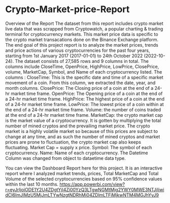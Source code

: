 # Crypto-Market-price-Report
Overview of the Report
The dataset from this report includes crypto market live data that was scrapped from Cryptowatch, a popular charting & trading terminal for cryptocurrency markets. This market price data is specific to  the crypto market transacations done on the Binance Exchange platform.
The end  goal of this project report is to analyze the market prices, trends and price actions of various cryptocurrencies for the past four years, starting from 1st January 2017 (2017-01-01) to 24th October 2022 (2022-10-24).
The dataset consists of 27,585 rows and 9 columns in total. The columns include CloseTime, OpenPrice, HighPrice, LowPrice, ClosePrice, volume, MarketCap, Symbol, and Name of each cryptocurrency listed.
The columns :
CloseTime: This is the specific date and time of a specific market movement of a coin. From this column, we extracted the date, year, and month columns.
ClosePrice: The Closing price of a coin at the end of a 24-hr market time frame.
OpenPrice: The Opening price of a coin at the end of a 24-hr market time frame.
HighPrice: The highest price of a coin at the end of a 24-hr market time frame.
LowPrice: The lowest price of a coin within at the end of a 24-hr market time frame.
Volume: the number of coins traded at the end of a 24-hr market time frame.
MarketCap: the crypto market cap is the market value of a cryptocurrency. It is gotten by multiplying the total number of mined cryptos and the prevailing market price. The crypto market is a highly volatile market so because of this prices are subject to change at any time, and as such the number of mined cryptos and market prices are prone to fluctuation, the crypto market cap also keeps fluctuating. Market Cap = supply x price.
Symbol: The symbol of each cryptocurrency.
Name: Name of each cryptocurrency.
The Datetime Column was changed from object to dataetime data type.

You can view the Dashboard Report here for this project. It is an interactive report where I analyzed market trends, prices, Total MarketCap and Total Volume of the selected cryptocurrencies based on 95% confidence values within the last 10 months.
https://app.powerbi.com/view?r=eyJrIjoiODE1Y2U4ZDgtYjI4Zi00YzQ3LTgwNGMtMjg2YWY0MWE3NTJjIiwidCI6ImJlMzU5MjJmLTYwNzgtNDRhMi04ZDlmLTFiMjkwNTM4MGJhYyJ9

